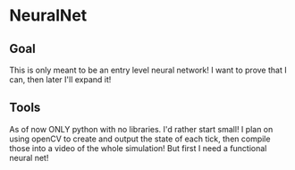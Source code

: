 # NeuralNet

## Goal

This is only meant to be an entry level neural network! I want to prove that I can, then later I'll expand it!

## Tools

As of now ONLY python with no libraries. I'd rather start small! I plan on using openCV to create and output the state of each tick, then compile those into a video of
the whole simulation! But first I need a functional neural net!

